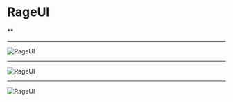 # RageUI

**
<hr>

![RageUI](https://i.gyazo.com/35642f8eb1688486d11e48ac59f84d95.png)

<hr>

![RageUI](https://i.gyazo.com/9007f2f30c5cb52b4e2a1f799ac5c1c1.png)

<hr>

![RageUI](https://i.gyazo.com/7e0c639920061a37fcd6b4604b71e662.png)
